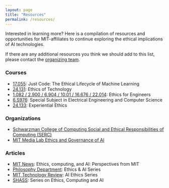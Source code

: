 ```yaml
---
layout: page
title: "Resources"
permalink: /resources/
---
```


Interested in learning more? Here is a compilation of resources and opportunities for MIT-affiliates to continue exploring the ethical implications of AI technologies. 

If there are any additional resources you think we should add to this list, please contact the [organizing team](https://mitaiethics.github.io/organizers). 

### Courses

<ul>
  <li><a href="http://student.mit.edu/catalog/search.cgi?search=17.055">17.055</a>: Just Code: The Ethical Lifecycle of Machine Learning </li>
  <li><a href="http://student.mit.edu/catalog/search.cgi?search=24.131">24.131</a>: Ethics of Technology</li>
  <li><a href="http://student.mit.edu/catalog/search.cgi?search=1.082">1.082 / 2.900 / 6.904 / 10.01 / 16.676 / 22.014</a>: Ethics for Engineers</li>
  <li><a href="http://student.mit.edu/catalog/search.cgi?search=6.S976">6.S976</a>: Special Subject in Electrical Engineering and Computer Science</li>
  <li><a href="https://experientialethics.mit.edu/">24.133</a>: Experiential Ethics</li>
</ul>

### Organizations

<ul>
  <li><a href="http://student.mit.edu/catalog/search.cgi?search=17.055">Schwarzman College of Computing Social and Ethical Responsibilities of Computing (SERC)</a></li>
  <li><a href="https://www.media.mit.edu/groups/ethics-and-governance/overview/">MIT Media Lab Ethics and Governance of AI</a></li>
</ul>


### Articles

<ul>
  <li><a href="https://news.mit.edu/2019/ethics-computing-and-ai-perspectives-mit-0318">MIT News</a>: Ethics, computing, and AI: Perspectives from MIT</li>
  <li><a href="https://philosophy.mit.edu/ethicsandai/">Philosophy Department</a>: Ethics & AI Series</li>
  <li><a href="https://www.technologyreview.com/topic/tech-policy/ai-ethics/">MIT Technology Review</a>: AI Ethics Series</li>
  <li><a href="https://shass.mit.edu/news/news-2019-ethics-computing-and-ai-perspectives-mit">SHASS</a>: Series on Ethics, Computing and AI</li>
</ul>